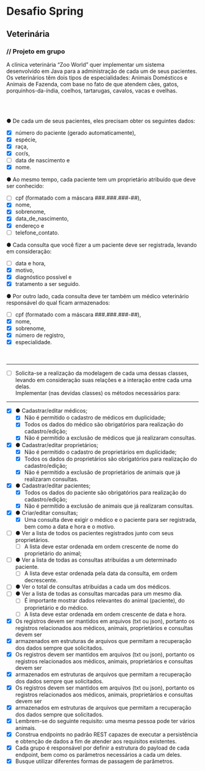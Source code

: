 
# Desafio Spring
## Veterinária
### // Projeto em grupo

A clínica veterinária “Zoo World” quer implementar um sistema desenvolvido em Java para a administração de cada um de seus pacientes. Os veterinários têm dois tipos de especialidades: Animais Domésticos e Animais de Fazenda, com base no fato de que atendem cães, gatos, porquinhos-da-índia, coelhos, tartarugas, cavalos, vacas e ovelhas.

<br/><br/>



● De cada um de seus pacientes, eles precisam obter os seguintes dados:<br/>
  - [x] número do paciente (gerado automaticamente),<br/>
  - [x] espécie,<br/>
  - [x] raça,<br/>
  - [x] cor/s,<br/>
  - [ ] data de nascimento e<br/>
  - [x] nome.<br/>

● Ao mesmo tempo, cada paciente tem um proprietário atribuído que deve ser conhecido:<br/>
  - [ ] cpf (formatado com a máscara ###.###.###-##),<br/>
  - [x] nome,<br/>
  - [x] sobrenome,<br/>
  - [x] data_de_nascimento,<br/>
  - [x] endereço e<br/>
  - [ ] telefone_contato.<br/>

● Cada consulta que você fizer a um paciente deve ser registrada, levando em consideração:<br/> 
  - [ ] data e hora,<br/>
  - [x] motivo,<br/>
  - [x] diagnóstico possível e<br/>
  - [x] tratamento a ser seguido.<br/>

● Por outro lado, cada consulta deve ter também um médico veterinário responsável do qual ficam armazenados:<br/>
  - [ ] cpf (formatado com a máscara ###.###.###-##),<br/>
  - [x] nome,<br/>
  - [x] sobrenome,<br/>
  - [x] número de registro, <br/> 
  - [x] especialidade.<br/>
<br/><br/>

---

- [ ] Solicita-se a realização da modelagem de cada uma dessas classes, levando em consideração suas relações e a interação entre cada uma delas.<br/>
Implementar (nas devidas classes) os métodos necessários para:<br/>

---

- [x] ● Cadastrar/editar médicos;<br/>
  - [x] Não é permitido o cadastro de médicos em duplicidade;<br/>
  - [x] Todos os dados do médico são obrigatórios para realização do cadastro/edição;<br/>
  - [x] Não é permitido a exclusão de médicos que já realizaram consultas.<br/>
- [x] ● Cadastrar/editar proprietários;<br/>
  - [X] Não é permitido o cadastro de proprietários em duplicidade;<br/>
  - [x] Todos os dados do proprietários são obrigatórios para realização do cadastro/edição;<br/>
  - [X] Não é permitido a exclusão de proprietários de animais que já realizaram consultas.<br/>
- [x] ● Cadastrar/editar pacientes;<br/>
  - [x] Todos os dados do paciente são obrigatórios para realização do cadastro/edição;<br/>
  - [X] Não é permitido a exclusão de animais que já realizaram consultas.<br/>
- [x] ● Criar/editar consultas;
  - [x] Uma consulta deve exigir o médico e o paciente para ser registrada, bem como a data e hora e o motivo.<br/>
- [ ] ● Ver a lista de todos os pacientes registrados junto com seus proprietários.<br/>
  - [ ] A lista deve estar ordenada em ordem crescente de nome do proprietário do animal;<br/>
- [ ] ● Ver a lista de todas as consultas atribuídas a um determinado paciente. <br/>
  - [ ] A lista deve estar ordenada pela data da consulta, em ordem decrescente.<br/>
- [ ] ● Ver o total de consultas atribuídas a cada um dos médicos.<br/>
- [ ] ● Ver a lista de todas as consultas marcadas para um mesmo dia.<br/> 
  - [ ] É importante mostrar dados relevantes do animal (paciente), do proprietário e do médico. <br/>
  - [ ] A lista deve estar ordenada em ordem crescente de data e hora.<br/>
- [x] Os registros devem ser mantidos em arquivos (txt ou json), portanto os registros relacionados aos médicos, animais, proprietários e consultas devem ser 
- [x] armazenados em estruturas de arquivos que permitam a recuperação dos dados sempre que solicitados. <br/>
- [x] Os registros devem ser mantidos em arquivos (txt ou json), portanto os registros relacionados aos médicos, animais, proprietários e consultas devem ser 
- [x] armazenados em estruturas de arquivos que permitam a recuperação dos dados sempre que solicitados. <br/>
- [x] Os registros devem ser mantidos em arquivos (txt ou json), portanto os registros relacionados aos médicos, animais, proprietários e consultas devem ser 
- [x] armazenados em estruturas de arquivos que permitam a recuperação dos dados sempre que solicitados. <br/>
- [x] Lembrem-se do seguinte requisito: uma mesma pessoa pode ter vários animais.<br/>
- [x] Construa endpoints no padrão REST capazes de executar a persistência e obtenção de dados a fim de atender aos requisitos existentes. <br/>
- [x] Cada grupo é responsável por definir a estrutura do payload de cada endpoint, bem como os parâmetros necessários a cada um deles. <br/>
- [x] Busque utilizar diferentes formas de passagem de parâmetros.<br/>

